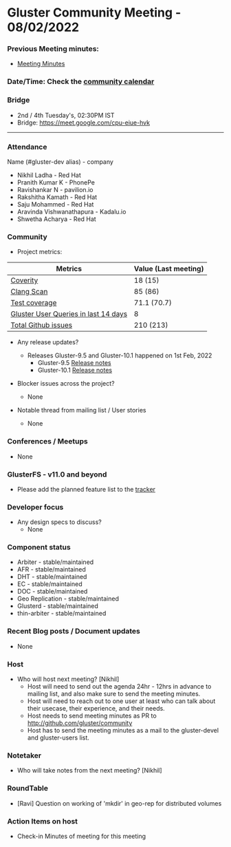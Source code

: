 # Gluster Community Meeting -  08/02/2022


### Previous Meeting minutes:

- [Meeting Minutes](https://github.com/gluster/community/tree/master/meetings)

### Date/Time: Check the [community calendar](https://calendar.google.com/event?action=TEMPLATE&tmeid=MDQ0YmRydTllMXYzdWFoMmpsbjdqNXJlYmNfMjAyMDEwMjdUMDkwMDAwWiBzYWptb2hhbUByZWRoYXQuY29t&tmsrc=sajmoham%40redhat.com&scp=ALL)

### Bridge
  - 2nd / 4th Tuesday's, 02:30PM IST
  - Bridge: https://meet.google.com/cpu-eiue-hvk


-------


### Attendance
Name (#gluster-dev alias) - company
* Nikhil Ladha - Red Hat
* Pranith Kumar K - PhonePe
* Ravishankar N - pavilion.io
* Rakshitha Kamath - Red Hat
* Saju Mohammed - Red Hat
* Aravinda Vishwanathapura - Kadalu.io
* Shwetha Acharya - Red Hat


### Community

* Project metrics:

|    Metrics                |   Value (Last meeting)  |
| ------------------------- | -------- |
|[Coverity](https://scan.coverity.com/projects/gluster-glusterfs)  | 18 (15)  |
|[Clang Scan](https://build.gluster.org/job/clang-scan/lastBuild/) |   85 (86)  |
|[Test coverage](https://build.gluster.org/job/line-coverage/lastCompletedBuild/Line_20Coverage_20Report/)|    71.1 (70.7) |
|[Gluster User Queries in last 14 days](https://lists.gluster.org/pipermail/gluster-users/2022-January/thread.html)        |     8    |
|[Total Github issues](https://github.com/gluster/glusterfs/issues)       |    210 (213)  |


* Any release updates?
    * Releases Gluster-9.5 and Gluster-10.1 happened on 1st Feb, 2022
        * Gluster-9.5 [Release notes](https://docs.gluster.org/en/latest/release-notes/10.1/)
        * Gluster-10.1 [Release notes](https://docs.gluster.org/en/latest/release-notes/9.5/)

* Blocker issues across the project?
    * None


* Notable thread from mailing list / User stories
    * None



### Conferences / Meetups

*  None


### GlusterFS - v11.0 and beyond
*   Please add the planned feature list to the [tracker](https://github.com/gluster/glusterfs/issues/3023)


### Developer focus

* Any design specs to discuss?
    * None



### Component status
* Arbiter - stable/maintained
* AFR - stable/maintained
* DHT - stable/maintained
* EC - stable/maintained
* DOC - stable/maintained
* Geo Replication - stable/maintained
* Glusterd - stable/maintained
* thin-arbiter - stable/maintained


### Recent Blog posts / Document updates
* None


### Host

* Who will host next meeting? [Nikhil]
  - Host will need to send out the agenda 24hr - 12hrs in advance to mailing list, and also make sure to send the meeting minutes.
  - Host will need to reach out to one user at least who can talk about their usecase, their experience, and their needs.
  - Host needs to send meeting minutes as PR to http://github.com/gluster/community
  - Host has to send the meeting minutes as a mail to the gluster-devel and gluster-users list.


### Notetaker

* Who will take notes from the next meeting? [Nikhil]


### RoundTable
* [Ravi] Question on working of 'mkdir' in geo-rep for distributed volumes


### Action Items on host
* Check-in Minutes of meeting for this meeting

